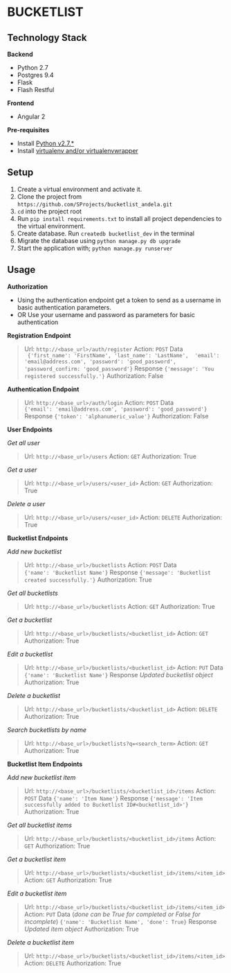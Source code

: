 BUCKETLIST
==========

Technology Stack
----------------

**Backend**
- Python 2.7
- Postgres 9.4
- Flask
- Flash Restful

**Frontend**
- Angular 2

**Pre-requisites**
* Install [Python v2.7.*](https://www.python.org/downloads/)
* Install [virtualenv and/or virtualenvwrapper](http://docs.python-guide.org/en/latest/dev/virtualenvs/)

Setup
-----
1. Create a virtual environment and activate it. 
2. Clone the project from `https://github.com/SProjects/bucketlist_andela.git`
3. `cd` into the project root
4. Run `pip install requirements.txt` to install all project dependencies to the virtual environment.
5. Create database. Run `createdb bucketlist_dev` in the terminal
6. Migrate the database using `python manage.py db upgrade`
7. Start the application with; `python manage.py runserver`

Usage
-----
**Authorization**

- Using the authentication endpoint get a token to send as a username 
in basic authentication parameters.
- OR Use your username and password as parameters for basic 
authentication


**Registration Endpoint**
> Url: ``http://<base_url>/auth/register`` 
> Action: ``POST`` 
> Data  
> `` 
> {'first_name': 'FirstName', 'last_name': 'LastName', 
> 'email': 'email@address.com', 'password': 'good_password', 
> 'password_confirm: 'good_password'}
> `` 
> Response 
> ``{'message': 'You registered successfully.'}`` 
> Authorization: False 

**Authentication Endpoint**
> Url: ``http://<base_url>/auth/login`` 
> Action: ``POST`` 
> Data  
> ``
> {'email': 'email@address.com', 'password': 'good_password'}
> `` 
> Response 
> ``{'token': 'alphanumeric_value'}`` 
> Authorization: False 

**User Endpoints**

*Get all user*
> Url: ``http://<base_url>/users`` 
> Action: ``GET`` 
> Authorization: True 

*Get a user*
> Url: ``http://<base_url>/users/<user_id>`` 
> Action: ``GET`` 
> Authorization: True 

*Delete a user*
> Url: ``http://<base_url>/users/<user_id>`` 
> Action: ``DELETE`` 
> Authorization: True 

**Bucketlist Endpoints**

*Add new bucketlist*
> Url: ``http://<base_url>/bucketlists`` 
> Action: ``POST`` 
> Data  
> ``
> {'name': 'Bucketlist Name'}
> `` 
> Response 
> ``{'message': 'Bucketlist created successfully.'}`` 
> Authorization: True 

*Get all bucketlists*
> Url: ``http://<base_url>/bucketlists`` 
> Action: ``GET`` 
> Authorization: True 

*Get a bucketlist* 
> Url: ``http://<base_url>/bucketlists/<bucketlist_id>`` 
> Action: ``GET`` 
> Authorization: True 

*Edit a bucketlist*
> Url: ``http://<base_url>/bucketlists/<bucketlist_id>`` 
> Action: ``PUT`` 
> Data
> ``
> {'name': 'Bucketlist Name'}
> `` 
> Response 
> *Updated bucketlist object* 
> Authorization: True 

*Delete a bucketlist*
> Url: ``http://<base_url>/bucketlists/<bucketlist_id>`` 
> Action: ``DELETE`` 
> Authorization: True 

*Search bucketlists by name*
> Url: ``http://<base_url>/bucketlists?q=<search_term>`` 
> Action: ``GET`` 
> Authorization: True 

**Bucketlist Item Endpoints**

*Add new bucketlist item*
> Url: ``http://<base_url>/bucketlists/<bucketlist_id>/items`` 
> Action: ``POST`` 
> Data
> ``
> {'name': 'Item Name'}
> `` 
> Response 
> ``{'message': 'Item successfully added to Bucketlist ID#<bucketlist_id>'}`` 
> Authorization: True 

*Get all bucketlist items*
> Url: ``http://<base_url>/bucketlists/<bucketlist_id>/items`` 
> Action: ``GET`` 
> Authorization: True 

*Get a bucketlist item*
> Url: ``http://<base_url>/bucketlists/<bucketlist_id>/items/<item_id>`` 
> Action: ``GET`` 
> Authorization: True 

*Edit a bucketlist item*
> Url: ``http://<base_url>/bucketlists/<bucketlist_id>/items/<item_id>`` 
> Action: ``PUT`` 
> Data (*done can be True for completed or False for incomplete*) 
> ``
> {'name': 'Bucketlist Name', 'done': True}
> `` 
> Response 
> *Updated item object* 
> Authorization: True 

*Delete a bucketlist item*
> Url: ``http://<base_url>/bucketlists/<bucketlist_id>/items/<item_id>`` 
> Action: ``DELETE`` 
> Authorization: True 
